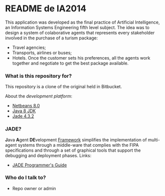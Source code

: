 # README de IA2014 #

This application was developed as the final practice of Artificial Intelligence, an Information Systems Engineering fifth level subject. The idea was to design a system of colaborative agents that represents every stakeholder involved in the purchase of a turism package:
 * Travel agencies;
 * Transports, airlines or buses;
 * Hotels.
Once the customer sets his preferences, all the agents work together and negotiate to get the best package available. 

### What is this repository for? ###

This repository is a clone of the original held in Bitbucket.

About the *development platform*:

* [Netbeans 8.0](https://netbeans.org/)
* [Java 8 JDK](http://www.oracle.com/technetwork/java/javase/downloads/jdk8-downloads-2133151.html?ssSourceSiteId=otnes)
* [Jade 4.3.2](http://jade.tilab.com/)

### JADE? ###

**J**ava **A**gent **DE**velopment [Framework](http://jade.tilab.com/) simplifies the implementation of multi-agent systems through a middle-ware that complies with the FIPA specifications and through a set of graphical tools that support the debugging and deployment phases.
Links:

* [JADE Programmer's Guide](http://jade.tilab.com/doc/programmersguide.pdf)

### Who do I talk to? ###

* Repo owner or admin
